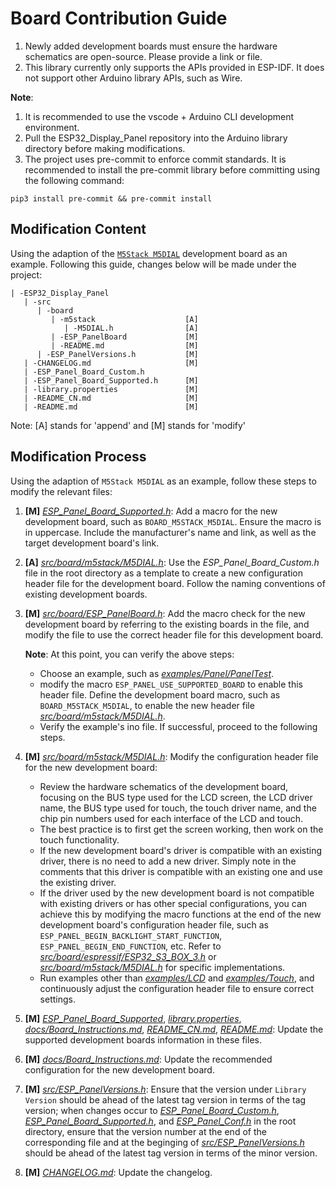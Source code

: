 # Board Contribution Guide

1. Newly added development boards must ensure the hardware schematics are open-source. Please provide a link or file.
2. This library currently only supports the APIs provided in ESP-IDF. It does not support other Arduino library APIs, such as Wire.

**Note**:
1. It is recommended to use the vscode + Arduino CLI development environment.
2. Pull the ESP32_Display_Panel repository into the Arduino library directory before making modifications.
3. The project uses pre-commit to enforce commit standards. It is recommended to install the pre-commit library before committing using the following command:

```
pip3 install pre-commit && pre-commit install
```

## Modification Content

Using the adaption of the [`M5Stack M5DIAL`](https://github.com/esp-arduino-libs/ESP32_Display_Panel/commit/1886c668468626b9dd2ae975f7db12df5413378e) development board as an example. Following this guide, changes below will be made under the project:

```
| -ESP32_Display_Panel
   | -src
      | -board
         | -m5stack                    [A]
            | -M5DIAL.h                [A]
         | -ESP_PanelBoard             [M]
         | -README.md                  [M]
      | -ESP_PanelVersions.h           [M]
   | -CHANGELOG.md                     [M]
   | -ESP_Panel_Board_Custom.h
   | -ESP_Panel_Board_Supported.h      [M]
   | -library.properties               [M]
   | -README_CN.md                     [M]
   | -README.md                        [M]
```
Note: [A] stands for 'append' and [M] stands for 'modify'

## Modification Process

Using the adaption of `M5Stack M5DIAL` as an example, follow these steps to modify the relevant files:

1. **[M]** *[ESP_Panel_Board_Supported.h](../ESP_Panel_Board_Supported.h)*: Add a macro for the new development board, such as `BOARD_M5STACK_M5DIAL`. Ensure the macro is in uppercase. Include the manufacturer's name and link, as well as the target development board's link.
2. **[A]** *[src/board/m5stack/M5DIAL.h](../src/board/m5stack/M5DIAL.h)*: Use the *ESP_Panel_Board_Custom.h* file in the root directory as a template to create a new configuration header file for the development board. Follow the naming conventions of existing development boards.
3. **[M]** *[src/board/ESP_PanelBoard.h](../src/board/ESP_PanelBoard.h)*: Add the macro check for the new development board by referring to the existing boards in the file, and modify the file to use the correct header file for this development board.

   **Note**: At this point, you can verify the above steps:

      - Choose an example, such as *[examples/Panel/PanelTest](../examples/Panel/PanelTest/)*.
      - modify the macro `ESP_PANEL_USE_SUPPORTED_BOARD` to enable this header file. Define the development board macro, such as `BOARD_M5STACK_M5DIAL`, to enable the new header file *[src/board/m5stack/M5DIAL.h](../src/board/m5stack/M5DIAL.h)*.
      - Verify the example's ino file. If successful, proceed to the following steps.

4. **[M]** *[src/board/m5stack/M5DIAL.h](../src/board/m5stack/M5DIAL.h)*: Modify the configuration header file for the new development board:
   - Review the hardware schematics of the development board, focusing on the BUS type used for the LCD screen, the LCD driver name, the BUS type used for touch, the touch driver name, and the chip pin numbers used for each interface of the LCD and touch.
   - The best practice is to first get the screen working, then work on the touch functionality.
   - If the new development board's driver is compatible with an existing driver, there is no need to add a new driver. Simply note in the comments that this driver is compatible with an existing one and use the existing driver.
   - If the driver used by the new development board is not compatible with existing drivers or has other special configurations, you can achieve this by modifying the macro functions at the end of the new development board's configuration header file, such as `ESP_PANEL_BEGIN_BACKLIGHT_START_FUNCTION`, `ESP_PANEL_BEGIN_END_FUNCTION`, etc. Refer to *[src/board/espressif/ESP32_S3_BOX_3.h](../src/board/espressif/ESP32_S3_BOX_3.h)* or *[src/board/m5stack/M5DIAL.h](../src/board/m5stack/M5DIAL.h)* for specific implementations.
   - Run examples other than *[examples/LCD](../examples/LCD/)* and *[examples/Touch](../examples/Touch/)*, and continuously adjust the configuration header file to ensure correct settings.

5. **[M]** *[ESP_Panel_Board_Supported](../ESP_Panel_Board_Supported.h)*, *[library.properties](../library.properties)*, *[docs/Board_Instructions.md](../docs/Board_Instructions.md)*, *[README_CN.md](../README_CN.md)*, *[README.md](../README.md)*: Update the supported development boards information in these files.
6. **[M]** *[docs/Board_Instructions.md](../docs/Board_Instructions.md)*: Update the recommended configuration for the new development board.
7. **[M]** *[src/ESP_PanelVersions.h](../src/ESP_PanelVersions.h)*: Ensure that the version under `Library Version` should be ahead of the latest tag version in terms of the tag version; when changes occur to *[ESP_Panel_Board_Custom.h](../ESP_Panel_Board_Custom.h)*, *[ESP_Panel_Board_Supported.h](../ESP_Panel_Board_Supported.h)*, and *[ESP_Panel_Conf.h](../ESP_Panel_Conf.h)* in the root directory, ensure that the version number at the end of the corresponding file and at the beginging of *[src/ESP_PanelVersions.h](../src/ESP_PanelVersions.h)* should be ahead of the latest tag version in terms of the minor version.
8. **[M]** *[CHANGELOG.md](../CHANGELOG.md)*: Update the changelog.
